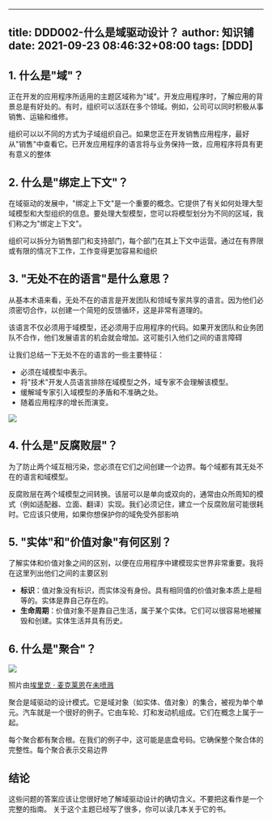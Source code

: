 
---
title: DDD002-什么是域驱动设计？
author: 知识铺
date: 2021-09-23 08:46:32+08:00
tags: [DDD]
---
## 1\. 什么是"域"？

正在开发的应用程序所适用的主题区域称为"域"。开发应用程序时，了解应用的背景总是有好处的。有时，组织可以活跃在多个领域。例如，公司可以同时积极从事销售、运输和维修。

组织可以以不同的方式为子域组织自己。如果您正在开发销售应用程序，最好从"销售"中查看它。已开发应用程序的语言将与业务保持一致，应用程序将具有更有意义的整体

## 2\. 什么是"绑定上下文"？

在域驱动的发展中，"绑定上下文"是一个重要的概念。它提供了有关如何处理大型域模型和大型组织的信息。要处理大型模型，您可以将模型划分为不同的区域，我们称之为"绑定上下文"。

组织可以拆分为销售部门和支持部门，每个部门在其上下文中运营。通过在有界限或有限的情况下工作，工作变得更加容易和组织

## 3\. "无处不在的语言"是什么意思？

从基本术语来看，无处不在的语言是开发团队和领域专家共享的语言。因为他们必须密切合作，以创建一个简短的反馈循环，这是非常有道理的。

该语言不仅必须用于域模型，还必须用于应用程序的代码。如果开发团队和业务团队不合作，他们发展语言的机会就会增加。这可能引入他们之间的语言障碍

让我们总结一下无处不在的语言的一些主要特征：

*   必须在域模型中表示。
*   将"技术"开发人员语言排除在域模型之外，域专家不会理解该模型。
*   缓解域专家引入域模型的矛盾和不准确之处。
*   随着应用程序的增长而演变。


![](https://miro.medium.com/max/700/1*hEYfkFv9pRqcEN8hNcz8qw.png)

## 4\. 什么是"反腐败层"？

为了防止两个域互相污染，您必须在它们之间创建一个边界。每个域都有其无处不在的语言和域模型。

反腐败层在两个域模型之间转换。该层可以是单向或双向的，通常由众所周知的模式（例如适配器、立面、翻译）实现。我们必须记住，建立一个反腐败层可能很耗时。它应该只使用，如果你想保护你的域免受外部影响

## 5\. "实体"和"价值对象"有何区别？

了解实体和价值对象之间的区别，以便在应用程序中建模现实世界非常重要。我将在这里列出他们之间的主要区别

*   **标识**：值对象没有标识，而实体没有身份。具有相同值的价值对象本质上是相等的。实体是靠自己存在的。
*   **生命周期**：价值对象不是靠自己生活，属于某个实体。它们可以很容易地被摧毁和创建。实体生活并具有历史。

## 6\. 什么是"聚合"？


![](https://miro.medium.com/max/700/0*08OBZAGYEhwOA4fg)

照片由[埃里克 · 麦克莱恩](https://zshipu.com/t?url=https://unsplash.com/@introspectivedsgn?utm_source=medium&utm_medium=referral)在[未喷溅](https://zshipu.com/t?url=https://unsplash.com/?utm_source=medium&utm_medium=referral)

聚合是域驱动的设计模式。它是域对象（如实体、值对象）的集合，被视为单个单元。汽车就是一个很好的例子。它由车轮、灯和发动机组成。它们在概念上属于一起。

每个聚合都有聚合根。在我们的例子中，这可能是底盘号码。它确保整个聚合体的完整性。每个聚合表示交易边界

## 结论

这些问题的答案应该让您很好地了解域驱动设计的确切含义。不要把这看作是一个完整的指南。
关于这个主题已经写了很多，你可以读几本关于它的书。
